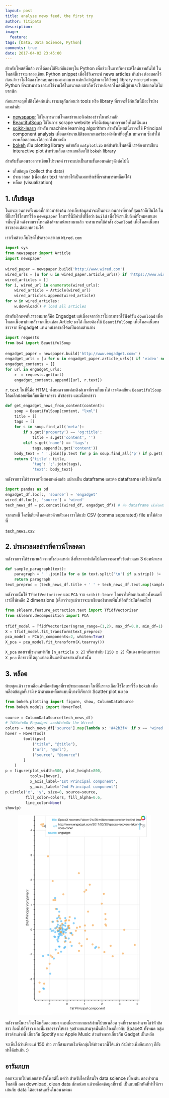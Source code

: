 ```yaml
---
layout: post
title: analyze news feed, the first try
author: Titipata
description:
image:
  feature:
tags: [Data, Data Science, Python]
comments: true
date: 2017-04-02 23:45:00
---
```


สำหรับโพสต์ที่แล้ว เราได้ลองใช้ฟังก์ชันง่ายๆใน Python เพื่อช่วยในการวิเคราะห์ไลน์แชทกันไป
ในโพสต์นี้เราจะมาลองเขียน Python snippet เพื่อใช้วิเคราะห์ news articles กันบ้าง
ต้องบอกไว้ก่อนว่าเราไม่ได้ลองโหลดบทความมามากมาย
แต่หวังว่าผู้อ่านจะได้เรียนรู้ library หลายๆอย่างบน Python ที่จะสามารถ
เอามาใช้งานได้ในอนาคต แล้วก็หวังว่าหลังจากโพสต์นี้ผู้อ่านจะไปต่อยอดได้ไม่ยากนัก

ก่อนเราจะลุยไปถึงโค้ดกันนั้น เรามาดูกันก่อนว่า tools หรือ library ที่เราจะใช้กันวันนี้มีอะไรบ้างตามลำดับ

- [newspaper](https://github.com/codelucas/newspaper) ใช้ในการดาวน์โหลดข่าวและลิงค์ของข่าวในหน้าหลัก
- [BeautifulSoup](https://www.crummy.com/software/BeautifulSoup/) ใช้ในการ scrape website
หรือดึงข้อมูลมากจากเว็บไซต์นั่นเอง
- [scikit-learn](http://scikit-learn.org/stable/) สำหรับ machine learning algorithm
สำหรับโพสต์นี้เราจะใช้ Principal component analysis เพื่อลดจำนวนมิติของเวกเตอร์ของคำศัพท์ที่อยู่ใน
บทความ ซึ่งทำให้เราพล็อตออกมาได้อยากไม่ยากนัก
- [bokeh](http://bokeh.pydata.org/en/latest/) เป็น plotting library คล้ายกับ `matplotlib`
แต่สำหรับโพสต์นี้ เราต้องการเขียน interactive plot สำหรับพล็อต เราเลยเลือกใช้ `bokeh` library

สำหรับขั้นตอนของการเขียนโปรเจกต์ เราจะแบ่งเป็นสามขั้นตอนหลักๆดังต่อไปนี้

- เก็บข้อมูล (collect the data)
- ประมวลผล (เพื่อแปลง text จากข่าวให้เป็นเมกทริกซ์ที่เราสามารถพล็อตได้)
- พล็อต (visualization)


## 1. เก็บข้อมูล

ในกระบวนการทั้งหมดที่กล่าวมาข้างต้น การเก็บข้อมูลน่าจะเป็นกระบวนการที่ยากที่สุดแล้วก็เป็นได้
ในที่นี้เราใช้ไลบรารี่ชื่อ `newspaper` ไลบรารี่นี้มีคำสั่งที่ชื่อว่า `build` เพื่อให้เราเก็บลิงค์ทั้งหมดบนเพจนั้นๆได้
หลังจากเราโหลดลิงค์จากหน้าแรกมาแล้ว จะสามารถใช้คำสั่ง `download` เพื่อโหลดเนื้อหาข่าวของแต่ละบทความได้

เราเริ่มด้วยเว็บไซต์โปรดของเราเลย `Wired.com`

```py
import sys
from newspaper import Article
import newspaper

wired_paper = newspaper.build('http://www.wired.com')
wired_urls = [u for u in wired_paper.article_urls() if 'https://www.wired.com/' in u]
wired_articles = []
for i, wired_url in enumerate(wired_urls):
    wired_article = Article(wired_url)
    wired_articles.append(wired_article)
for w in wired_articles:
    w.download() # load all articles
```

สำหรับอีกเพจที่เราชอบมากก็คือ Engadget แต่เนื่องจากว่าเราไม่สามารถใช้ฟังค์ชัน `download`
เพื่อโหลดเนื้อหาข่าวหลังจากเก็บแต่ละ Article มาได้ ก็เลยต้องใช้ `BeautifulSoup` เพื่อโหลดเนื้อหาข่าวจาก
Engadget แทน หน้าตาขอโค้ดเป็นตามด้านล่าง

```py
import requests
from bs4 import BeautifulSoup

engadget_paper = newspaper.build('http://www.engadget.com/')
engadget_urls = [u for u in engadget_paper.article_urls() if 'video' not in u and 'tumblr' not in u]
engadget_contents = []
for url in engadget_urls:
    r  = requests.get(url)
    engadget_contents.append([url, r.text])
```

`r.text` ในที่นี้คือ HTML ทั้งหมดจากแต่ละลิงค์เพจที่เราเก็บมาได้ เราต้องเขียน `BeautifulSoup`
โค้ดเล็กน้อยเพื่อเก็บแท็กจากข่าว หัวข้อข่าว และเนื้อหาข่าว

```py
def get_engadget_news_from_content(content):
    soup = BeautifulSoup(content, "lxml")
    title = []
    tags = []
    for s in soup.find_all('meta'):
        if s.get('property') == 'og:title':
            title = s.get('content', '')
        elif s.get('name') == 'tags':
            tags.append(s.get('content'))
    body_text = ' '.join([p.text for p in soup.find_all('p') if p.get('class') is None])
    return {'title': title,
            'tag': ';'.join(tags),
            'text': body_text}
```

หลังจากเราได้ข่าวจากทั้งสองแหล่งแล้ว แปลงเป็น dataframe และต่อ dataframe เข้าไปด้วยกัน

```py
import pandas as pd
engadget_df.loc[:, 'source'] = 'engadget'
wired_df.loc[:, 'source'] = 'wired'
tech_news_df = pd.concat((wired_df, engadget_df)) # ต่อ dataframe เข้าด้วยกัน
```

จากตรงนี้ ใครขี้เกียจโหลดข่าวด้วยตัวเอง เราได้แปะ CSV (comma separated) file มาให้ด้วยที่

<a href="/images/post/newsfeed/tech_news.csv"><code>tech_news.csv</code></a>

## 2. ประมวลผลข่าวที่ดาวน์โหลดมา

หลังจากเราได้ข่าวมาแล้วจากทั้งสองแหล่ง สิ่งที่เราจะทำถัดไปคือเราจะเอาหัวข้อข่าวและ 3 ย่อหน้าแรก

```py
def sample_paragraph(text):
    paragraph = ' '.join([a for a in text.split('\n') if a.strip() != ''][0:4])
    return paragraph
text_preproc = (tech_news_df.title + ' ' + tech_news_df.text.map(sample_paragraph)).map(lambda x: x.lower())
```

หลังจากนั้นใช้ `TfidfVectorizer` และ `PCA` จาก `scikit-learn` ไลบรารี่เพื่อแปลงข่าวทั้งหมดที่เรามีให้เหลือ
2 dimensions (เดี๋ยวว่างๆแล้วเราจะมาเขียนอธิบายเพิ่มให้อีกทีว่ามันคืออะไร)

```py
from sklearn.feature_extraction.text import TfidfVectorizer
from sklearn.decomposition import PCA

tfidf_model = TfidfVectorizer(ngram_range=(1,2), max_df=0.8, min_df=1)
X = tfidf_model.fit_transform(text_preproc)
pca_model = PCA(n_components=2, whiten=True)
X_pca = pca_model.fit_transform(X.toarray())
```

`X_pca` ของเรามีขนาดเท่ากับ `[n_article x 2]` หรือเท่ากับ `[150 x 2]` นั่นเอง
แต่ละแถวของ `X_pca` คือข่าวที่ได้ถูกแปลงเป็นแค่ตัวเลขสองตัวเท่านั้น


## 3. พล็อต

ท้ายสุดแล้ว เราเหลือแค่พล็อตข้อมูลที่เราประมวลผลมา ในที่นี้เราจะเลือกใช้ไลบรารี่ชื่อ `bokeh` เพื่อพล็อตข้อมูลที่เรามี
หน้าตาของพล็อตแบบนี้บางทีเรียกว่า Scatter plot นะเออ

```py
from bokeh.plotting import figure, show, ColumnDataSource
from bokeh.models import HoverTool

source = ColumnDataSource(tech_news_df)
# ใช้สีส้มถ้าเป็น Engadget และสีฟ้าถ้าเป็น the Wired
colors = tech_news_df['source'].map(lambda x: '#42b3f4' if x == 'wired' else '#f4a041')
hover = HoverTool(
        tooltips=[
            ("title", "@title"),
            ("url", "@url"),
            ("source", "@source")
        ]
    )
p = figure(plot_width=500, plot_height=800,
           tools=[hover],
           x_axis_label='1st Principal component',
           y_axis_label='2nd Principal component')
p.circle('x', 'y', size=8, source=source,
         fill_color=colors, fill_alpha=0.6,
         line_color=None)
show(p)
```


<figure><center>
  <img width="auto" src="/images/post/newsfeed/scatter_news.png" data-action="zoom"/>
</center></figure>

หลังจากนั้นเราก็จะได้พล็อตออกมา และเมื่อเราลากเมาส์ผ่านไปบนพล็อต จุดที่เราลากผ่านจะโชว์หัวข้อข่าว
ลิงค์ไปยังข่าว และที่มาของข่าวให้เรา จุดข้างบนสามจุดนั้นคือเรื่องเกี่ยวกับ SpaceX ทั้งหมด กลุ่มข่าวด้านล่างนี่
เกี่ยวกับ Spotify และ Apple Music ส่วนข้างขวาเกี่ยวกับ Gadget เป็นหลัก

จะเห็นได้ว่าเพียงแค่ 150 ข่าว เราก็สามารถเริ่มจัดกลุ่มให้ข่าวพวกนี้ได้แล้ว ถ้ามีข่าวเพิ่มอีกมากๆ ก็ยังทำได้เช่นกัน :)


## อารัมภบท

ออกจะยากไปหน่อยสำหรับโพสต์นี้ แต่ว่า สำหรับใครที่สนใจ data science เบื้องต้น ลองทำตามโพสต์นี้
ลอง download, clean data ซักหน่อย แล้วพล็อตข้อมูลที่เรามี เป็นแบบฝึกหัดที่ทำให้เราเล่นกับ data
ได้อย่างสนุกขึ้นในอนาคตนะ
